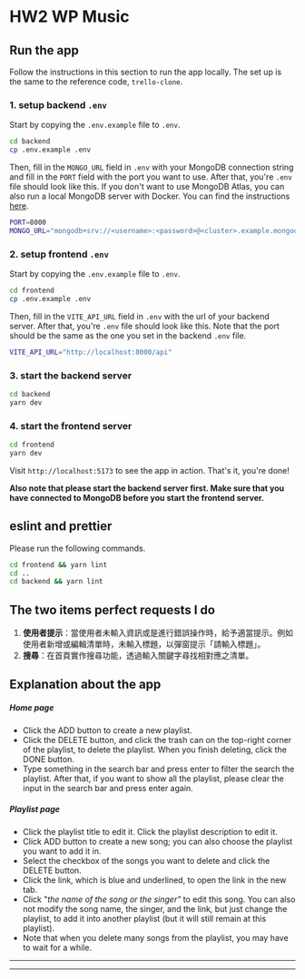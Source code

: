 # HW2 WP Music

## Run the app

Follow the instructions in this section to run the app locally. The set up is the same to the reference code, `trello-clone`.

### 1. setup backend `.env`

Start by copying the `.env.example` file to `.env`.

```bash
cd backend
cp .env.example .env
```

Then, fill in the `MONGO_URL` field in `.env` with your MongoDB connection string and fill in the `PORT` field with the port you want to use. After that, you're `.env` file should look like this. If you don't want to use MongoDB Atlas, you can also run a local MongoDB server with Docker. You can find the instructions [here](https://hub.docker.com/_/mongo).

```bash
PORT=8000
MONGO_URL="mongodb+srv://<username>:<password>@<cluster>.example.mongodb.net/?retryWrites=true&w=majority"
```

### 2. setup frontend `.env`

Start by copying the `.env.example` file to `.env`.

```bash
cd frontend
cp .env.example .env
```

Then, fill in the `VITE_API_URL` field in `.env` with the url of your backend server. After that, you're `.env` file should look like this. Note that the port should be the same as the one you set in the backend `.env` file.

```bash
VITE_API_URL="http://localhost:8000/api"
```

### 3. start the backend server

```bash
cd backend
yarn dev
```

### 4. start the frontend server

```bash
cd frontend
yarn dev
```

Visit `http://localhost:5173` to see the app in action. That's it, you're done!

**Also note that please start the backend server first. Make sure that you have connected to MongoDB before you start the frontend server.**

## eslint and prettier

Please run the following commands.

```bash
cd frontend && yarn lint
cd ..
cd backend && yarn lint
```

## The two items perfect requests I do

1. **使用者提示**：當使用者未輸入資訊或是進行錯誤操作時，給予適當提示。例如使用者新增或編輯清單時，未輸入標題，以彈窗提示「請輸入標題」。
2. **搜尋**：在首頁實作搜尋功能，透過輸入關鍵字尋找相對應之清單。

## Explanation about the app

##### Home page

* Click the ADD button to create a new playlist.
* Click the DELETE button, and click the trash can on the top-right corner of the playlist, to delete the playlist. When you finish deleting, click the DONE button.
* Type something in the search bar and press enter to filter the search the playlist. After that, if you want to show all the playlist, please clear the input in the search bar and press enter again.

##### Playlist page

* Click the playlist title to edit it. Click the playlist description to edit it.
* Click ADD button to create a new song; you can also choose the playlist you want to add it in.
* Select the checkbox of the songs you want to delete and click the DELETE button.
* Click the link, which is blue and underlined, to open the link in the new tab.
* Click "*the name of the song or the singer"* to edit this song. You can also not modify the song name, the singer, and the link, but just change the playlist, to add it into another playlist (but it will still remain at this playlist).
* Note that when you delete many songs from the playlist, you may have to wait for a while.

---

---
